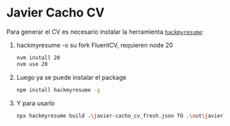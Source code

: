 # Javier Cacho CV

Para generar el CV es necesario instalar la herramienta [`hackmyresume`](https://github.com/hacksalot/HackMyResume):

1. hackmyresume -o su fork FluentCV, requieren node 20

    ```sh
    nvm install 20
    nvm use 20
    ```

2. Luego ya se puede instalar el package

    ```sh
    npm install hackmyresume -g
    ```

3. Y para usarlo

    ```sh
    npx hackmyresume build .\javier-cacho_cv_fresh.json TO .\out\javier-cacho_cv.all --theme positive
    ```
